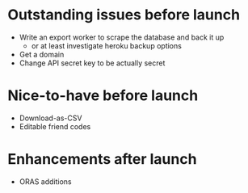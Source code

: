 # Outstanding issues before launch
- Write an export worker to scrape the database and back it up
    - or at least investigate heroku backup options
- Get a domain
- Change API secret key to be actually secret

# Nice-to-have before launch
- Download-as-CSV
- Editable friend codes

# Enhancements after launch
- ORAS additions
